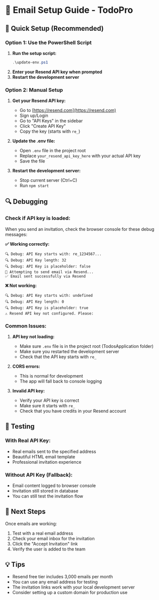 # 📧 Email Setup Guide - TodoPro

## 🚀 Quick Setup (Recommended)

### Option 1: Use the PowerShell Script
1. **Run the setup script:**
   ```powershell
   .\update-env.ps1
   ```
2. **Enter your Resend API key when prompted**
3. **Restart the development server**

### Option 2: Manual Setup
1. **Get your Resend API key:**
   - Go to [https://resend.com](https://resend.com)
   - Sign up/Login
   - Go to "API Keys" in the sidebar
   - Click "Create API Key"
   - Copy the key (starts with `re_`)

2. **Update the .env file:**
   - Open `.env` file in the project root
   - Replace `your_resend_api_key_here` with your actual API key
   - Save the file

3. **Restart the development server:**
   - Stop current server (Ctrl+C)
   - Run `npm start`

## 🔍 Debugging

### Check if API key is loaded:
When you send an invitation, check the browser console for these debug messages:

**✅ Working correctly:**
```
🔍 Debug: API Key starts with: re_1234567...
🔍 Debug: API Key length: 32
🔍 Debug: API Key is placeholder: false
📧 Attempting to send email via Resend...
✅ Email sent successfully via Resend
```

**❌ Not working:**
```
🔍 Debug: API Key starts with: undefined
🔍 Debug: API Key length: 0
🔍 Debug: API Key is placeholder: true
⚠️ Resend API key not configured. Please:
```

### Common Issues:

1. **API key not loading:**
   - Make sure `.env` file is in the project root (TodosApplication folder)
   - Make sure you restarted the development server
   - Check that the API key starts with `re_`

2. **CORS errors:**
   - This is normal for development
   - The app will fall back to console logging

3. **Invalid API key:**
   - Verify your API key is correct
   - Make sure it starts with `re_`
   - Check that you have credits in your Resend account

## 📧 Testing

### With Real API Key:
- Real emails sent to the specified address
- Beautiful HTML email template
- Professional invitation experience

### Without API Key (Fallback):
- Email content logged to browser console
- Invitation still stored in database
- You can still test the invitation flow

## 🎯 Next Steps

Once emails are working:
1. Test with a real email address
2. Check your email inbox for the invitation
3. Click the "Accept Invitation" link
4. Verify the user is added to the team

## 💡 Tips

- Resend free tier includes 3,000 emails per month
- You can use any email address for testing
- The invitation links work with your local development server
- Consider setting up a custom domain for production use 